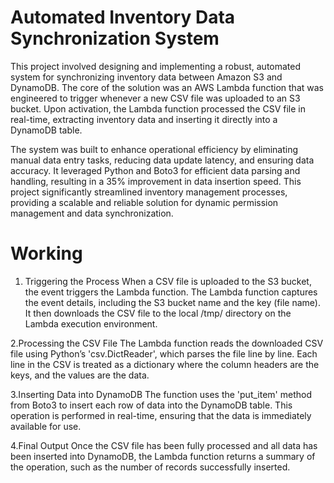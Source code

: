 # Automated Inventory Data Synchronization System
This project involved designing and implementing a robust, automated system for synchronizing inventory data between Amazon S3 and DynamoDB. The core of the solution was an AWS Lambda function that was engineered to trigger whenever a new CSV file was uploaded to an S3 bucket. Upon activation, the Lambda function processed the CSV file in real-time, extracting inventory data and inserting it directly into a DynamoDB table.

The system was built to enhance operational efficiency by eliminating manual data entry tasks, reducing data update latency, and ensuring data accuracy. It leveraged Python and Boto3 for efficient data parsing and handling, resulting in a 35% improvement in data insertion speed. This project significantly streamlined inventory management processes, providing a scalable and reliable solution for dynamic permission management and data synchronization.

# Working

1. Triggering the Process
When a CSV file is uploaded to the S3 bucket, the event triggers the Lambda function.
The Lambda function captures the event details, including the S3 bucket name and the key (file name). It then downloads the CSV file to the local /tmp/ directory on the Lambda execution environment.

2.Processing the CSV File
The Lambda function reads the downloaded CSV file using Python’s 'csv.DictReader', which parses the file line by line. Each line in the CSV is treated as a dictionary where the column headers are the keys, and the values are the data.

3.Inserting Data into DynamoDB
The function uses the 'put_item' method from Boto3 to insert each row of data into the DynamoDB table. This operation is performed in real-time, ensuring that the data is immediately available for use.

4.Final Output
Once the CSV file has been fully processed and all data has been inserted into DynamoDB, the Lambda function returns a summary of the operation, such as the number of records successfully inserted.

